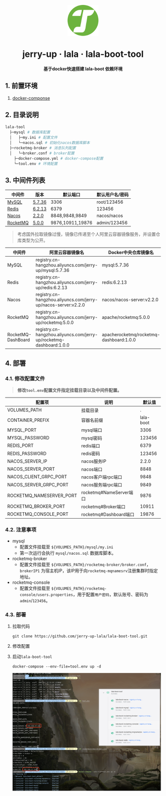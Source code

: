 <!-- markdownlint-disable -->
<p align="center">
  <img width="100" src="./assets/logo.svg" style="text-align: center;">
</p>
<h1 align="center">jerry-up · lala · lala-boot-tool</h1>
<h4 align="center">基于docker快速搭建 lala-boot 依赖环境</h4>

## 1. 前置环境

1. [docker-componse](https://www.runoob.com/docker/docker-compose.html)

## 2. 目录说明

```sh
lala-tool
  ├─mysql # 数据库配置
  │   ├─my.ini # 配置文件
  │   └─nacos.sql # 初始化nacos数据库脚本
  ├─rocketmq-broker # 消息队列配置
  │   └─broker.conf # broker配置
	├─docker-compose.yml # docker-compose配置
	└─tool.env # 环境配置
```

## 3. 中间件列表

| 中间件                                  | 版本                                                         | 默认端口       | 默认用户名/密码   |
| ------------------------------------------- | ------------------------------------------------------------ | -------------- | ----------------- |
| [MySQL](https://www.mysql.com/)             | [5.7.36](https://dev.mysql.com/doc/relnotes/mysql/5.7/en/news-5-7-36.html) | 3306           | root/123456       |
| [Redis](https://redis.io)                   | [6.2.13](https://github.com/redis/redis/releases/tag/6.2.13) | 6379           | 123456            |
| [Nacos](https://nacos.io/zh-cn/)            | [2.2.0](https://github.com/alibaba/nacos/releases/tag/2.2.0) | 8848,9848,9849 | nacos/nacos       |
| [RocketMQ](https://rocketmq.apache.org/zh/) | [5.0.0](https://github.com/apache/rocketmq/releases/tag/rocketmq-all-5.0.0) | 9876,10911,19876 | admin/123456 |

> 考虑国外拉取镜像过慢，镜像已传递至个人阿里云容器镜像服务，并设置仓库类型为公开。

| 中间件             | 阿里云容器镜像名                                             | Docker中央仓库镜像名                    |
| ------------------ | ------------------------------------------------------------ | --------------------------------------- |
| MySQL              | registry.cn-hangzhou.aliyuncs.com/jerry-up/mysql:5.7.36      | mysql:5.7.36                            |
| Redis              | registry.cn-hangzhou.aliyuncs.com/jerry-up/redis:6.2.13      | redis:6.2.13                            |
| Nacos              | registry.cn-hangzhou.aliyuncs.com/jerry-up/nacos-server:v2.2.0 | nacos/nacos-server:v2.2.0               |
| RocketMQ           | registry.cn-hangzhou.aliyuncs.com/jerry-up/rocketmq:5.0.0    | apache/rocketmq:5.0.0                   |
| RocketMQ-DashBoard | registry.cn-hangzhou.aliyuncs.com/jerry-up/rocketmq-dashboard:1.0.0 | apacherocketmq/rocketmq-dashboard:1.0.0 |

## 4. 部署

### 4.1. 修改配置文件

> **修改`tool.env`配置文件指定挂载目录以及中间件配置。**

| 配置项                          | 说明                | 默认值             |
| -------------------------------| -------------------|-------------------|
| VOLUMES_PATH                   | 挂载目录            |       .            |
| CONTAINER_PREFIX               | 容器名前缀          | lala-boot |
| MYSQL_PORT                     | mysql端口          |       3306          |
| MYSQL_PASSWORD                 | mysql密码          |         123456        |
| REDIS_PORT                     | redis端口          |         6379          |
| REDIS_PASSWORD                 | redis密码          |         123456        |
| NACOS_SERVER_IP                | nacos服务IP        |         2.2.0         |
| NACOS_SERVER_PORT              | nacos端口          |        8848           |
| NACOS_CLIENT_GRPC_PORT         | nacos客户端rpc端口  |        9848           |
| NACOS_SERVER_GRPC_PORT         | nacos服务端rpc端口  |       9849            |
| ROCKETMQ_NAMESERVER_PORT       | rocketmq#NameServer端口 | 9876 |
| ROCKETMQ_BROKER_PORT           | rocketmq#Broker端口 | 10911 |
| ROCKETMQ_CONSOLE_PORT          | rocketmq#Dashboard端口 | 19876 |

### 4.2. 注意事项

- mysql
  - 配置文件挂载至 `${VOLUMES_PATH}/mysql/my.ini`
  - 第一次运行会执行 `mysql/nacos.sql` 数据库脚本。
- rocketmq-broker
  - 配置文件挂载至 `${VOLUMES_PATH}/rocketmq-broker/broker.conf`，`brokerIP1` 为宿主机IP，该IP用于向`rocketmq-mqnamesrv`注册集群时指定地址。
- rocketmq-console
  - 配置文件挂载至 `${VOLUMES_PATH}/rocketmq-console/users.properties`，用于配置`用户密码`，默认账号、密码为`admin`/`123456`。

### 4.3. 部署

1. 拉取代码

   ```
   git clone https://github.com/jerry-up-lala/lala-boot-tool.git
   ```

2. 修改配置

3. 启动`lala-boot-tool`

   ```shell
   docker-compose --env-file=tool.env up -d
   ```
   ![部署lala-boot-tool](./assets/image-20240627110638276.png)
